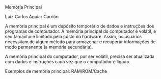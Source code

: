 Memória Principal

Luiz Carlos Aguiar Carrión

A memória principal é um depósito temporário de dados e instruções dos programas de computador. A memória principal do computador é volátil, e seu tamanho é limitado pelo custo do hardware. Assim, os usuários necessitam de algum método para armazenar e recuperar informações de modo permanente (a memória secundária).

A memória principal do computador, por ser volátil, precisa ser atualizada com dados e instruções cada vez que o computador é ligado.

Exemplos de memória principal: RAM/ROM/Cache